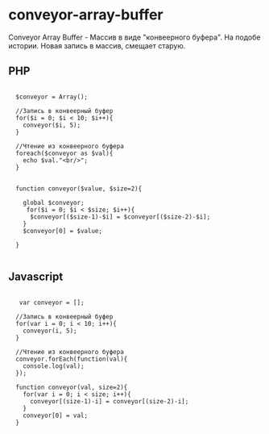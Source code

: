 # conveyor-array-buffer
Conveyor Array Buffer - Массив в виде "конвеерного буфера". На подобе истории. Новая запись в массив, смещает старую.
<h2>PHP</h2>

```

  $conveyor = Array();

  //Запись в конвеерный буфер
  for($i = 0; $i < 10; $i++){
    conveyor($i, 5);
  }

  //Чтение из конвеерного буфера
  foreach($conveyor as $val){
    echo $val."<br/>";
  }


  function conveyor($value, $size=2){
		
    global $conveyor;
     for($i = 0; $i < $size; $i++){
      $conveyor[($size-1)-$i] = $conveyor[($size-2)-$i];
    }
    $conveyor[0] = $value;

  }
  
```
<h2>Javascript</h2>

```

   var conveyor = [];
	
  //Запись в конвеерный буфер
  for(var i = 0; i < 10; i++){
    conveyor(i, 5);
  }
  
  //Чтение из конвеерного буфера
  conveyor.forEach(function(val){
    console.log(val);
  });
  
  function conveyor(val, size=2){
    for(var i = 0; i < size; i++){
      conveyor[(size-1)-i] = conveyor[(size-2)-i];
    }
    conveyor[0] = val;
  }
  
```
